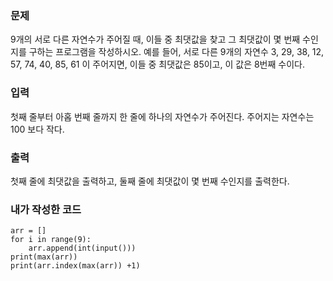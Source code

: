 <h3>문제</h3>
9개의 서로 다른 자연수가 주어질 때, 이들 중 최댓값을 찾고 그 최댓값이 몇 번째 수인지를 구하는 프로그램을 작성하시오.
예를 들어, 서로 다른 9개의 자연수
3, 29, 38, 12, 57, 74, 40, 85, 61
이 주어지면, 이들 중 최댓값은 85이고, 이 값은 8번째 수이다.

<h3>입력</h3>
첫째 줄부터 아홉 번째 줄까지 한 줄에 하나의 자연수가 주어진다. 주어지는 자연수는 100 보다 작다.

<h3>출력</h3>
첫째 줄에 최댓값을 출력하고, 둘째 줄에 최댓값이 몇 번째 수인지를 출력한다.

<h3>내가 작성한 코드</h3>

```
arr = []
for i in range(9):
    arr.append(int(input()))
print(max(arr))
print(arr.index(max(arr)) +1)
```
